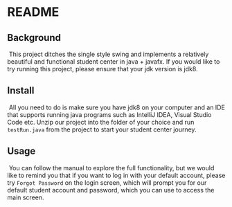 # README

## Background

​	This project ditches the single style swing and implements a relatively beautiful and functional student center in java + javafx. If you would like to try running this project, please ensure that your jdk version is jdk8.



## Install

​	All you need to do is make sure you have jdk8 on your computer and an IDE that supports running java programs such as IntelliJ IDEA, Visual Studio Code etc. Unzip our project into the folder of your choice and run `testRun.java` from the project to start your student center journey.



## Usage

​	You can follow the manual to explore the full functionality, but we would like to remind you that if you want to log in with your default account, please try `Forgot Password` on the login screen, which will prompt you for our default student account and password, which you can use to access the main screen.



